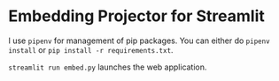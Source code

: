 # Embedding Projector for Streamlit

I use `pipenv` for management of pip packages.  You can either do `pipenv install` or `pip install -r requirements.txt`.

`streamlit run embed.py` launches the web application.
